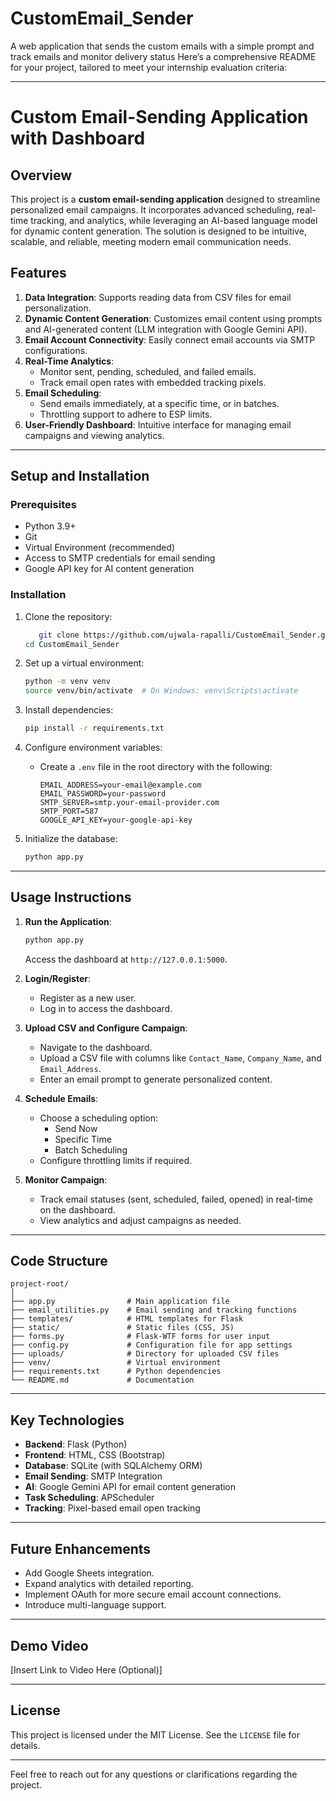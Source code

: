 # CustomEmail_Sender
A web application that sends the custom emails with a simple prompt and track emails and monitor delivery status
Here’s a comprehensive README for your project, tailored to meet your internship evaluation criteria:

---

# Custom Email-Sending Application with Dashboard

## Overview
This project is a **custom email-sending application** designed to streamline personalized email campaigns. It incorporates advanced scheduling, real-time tracking, and analytics, while leveraging an AI-based language model for dynamic content generation. The solution is designed to be intuitive, scalable, and reliable, meeting modern email communication needs.

## Features
1. **Data Integration**: Supports reading data from CSV files for email personalization.
2. **Dynamic Content Generation**: Customizes email content using prompts and AI-generated content (LLM integration with Google Gemini API).
3. **Email Account Connectivity**: Easily connect email accounts via SMTP configurations.
4. **Real-Time Analytics**:
   - Monitor sent, pending, scheduled, and failed emails.
   - Track email open rates with embedded tracking pixels.
5. **Email Scheduling**:
   - Send emails immediately, at a specific time, or in batches.
   - Throttling support to adhere to ESP limits.
6. **User-Friendly Dashboard**: Intuitive interface for managing email campaigns and viewing analytics.

---

## Setup and Installation

### Prerequisites
- Python 3.9+
- Git
- Virtual Environment (recommended)
- Access to SMTP credentials for email sending
- Google API key for AI content generation

### Installation
1. Clone the repository:
   ```bash
      git clone https://github.com/ujwala-rapalli/CustomEmail_Sender.git
   cd CustomEmail_Sender

   ```

2. Set up a virtual environment:
   ```bash
   python -m venv venv
   source venv/bin/activate  # On Windows: venv\Scripts\activate
   ```

3. Install dependencies:
   ```bash
   pip install -r requirements.txt
   ```

4. Configure environment variables:
   - Create a `.env` file in the root directory with the following:
     ```
     EMAIL_ADDRESS=your-email@example.com
     EMAIL_PASSWORD=your-password
     SMTP_SERVER=smtp.your-email-provider.com
     SMTP_PORT=587
     GOOGLE_API_KEY=your-google-api-key
     ```

5. Initialize the database:
   ```bash
   python app.py
   ```

---

## Usage Instructions

1. **Run the Application**:
   ```bash
   python app.py
   ```
   Access the dashboard at `http://127.0.0.1:5000`.

2. **Login/Register**:
   - Register as a new user.
   - Log in to access the dashboard.

3. **Upload CSV and Configure Campaign**:
   - Navigate to the dashboard.
   - Upload a CSV file with columns like `Contact_Name`, `Company_Name`, and `Email_Address`.
   - Enter an email prompt to generate personalized content.

4. **Schedule Emails**:
   - Choose a scheduling option:
     - Send Now
     - Specific Time
     - Batch Scheduling
   - Configure throttling limits if required.

5. **Monitor Campaign**:
   - Track email statuses (sent, scheduled, failed, opened) in real-time on the dashboard.
   - View analytics and adjust campaigns as needed.

---

## Code Structure
```
project-root/
│
├── app.py                # Main application file
├── email_utilities.py    # Email sending and tracking functions
├── templates/            # HTML templates for Flask
├── static/               # Static files (CSS, JS)
├── forms.py              # Flask-WTF forms for user input
├── config.py             # Configuration file for app settings
├── uploads/              # Directory for uploaded CSV files
├── venv/                 # Virtual environment
├── requirements.txt      # Python dependencies
└── README.md             # Documentation
```

---

## Key Technologies
- **Backend**: Flask (Python)
- **Frontend**: HTML, CSS (Bootstrap)
- **Database**: SQLite (with SQLAlchemy ORM)
- **Email Sending**: SMTP Integration
- **AI**: Google Gemini API for email content generation
- **Task Scheduling**: APScheduler
- **Tracking**: Pixel-based email open tracking

---

## Future Enhancements
- Add Google Sheets integration.
- Expand analytics with detailed reporting.
- Implement OAuth for more secure email account connections.
- Introduce multi-language support.

---

## Demo Video
[Insert Link to Video Here (Optional)]

---

## License
This project is licensed under the MIT License. See the `LICENSE` file for details.

---

Feel free to reach out for any questions or clarifications regarding the project.
